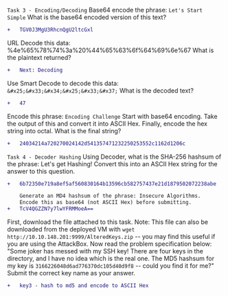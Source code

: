
```Task 3 - Encoding/Decoding```
	Base64 encode the phrase: ```Let's Start Simple```
	What is the base64 encoded version of this text?
```diff
+	TGV0J3MgU3RhcnQgU2ltcGxl
```

URL Decode this data: %4e%65%78%74%3a%20%44%65%63%6f%64%69%6e%67
What is the plaintext returned?
```diff
+	Next: Decoding
```
Use Smart Decode to decode this data: ```&#x25;&#x33;&#x34;&#x25;&#x33;&#x37;```
What is the decoded text?
```diff
+	47
```
Encode this phrase: ```Encoding Challenge```
Start with base64 encoding. Take the output of this and convert it into ASCII Hex. Finally, encode the hex string into octal.
What is the final string?
```diff
+	24034214a720270024142d541357471232250253552c1162d1206c
```
```Task 4 - Decoder Hashing```
	Using Decoder, what is the SHA-256 hashsum of the phrase: Let's get Hashing!
	Convert this into an ASCII Hex string for the answer to this question.
```diff
+	6b72350e719a8ef5af560830164b13596cb582757437e21d1879502072238abe

	Generate an MD4 hashsum of the phrase: Insecure Algorithms.
	Encode this as base64 (not ASCII Hex) before submitting.
+	TcV4QGZZN7y7lwYFRMMoeA==

```
First, download the file attached to this task.
Note: This file can also be downloaded from the deployed VM with  ```wget http://10.10.148.201:9999/AlteredKeys.zip``` -- you may find this useful if you are using the AttackBox.
Now read the problem specification below:
"Some joker has messed with my SSH key! There are four keys in the directory, and I have no idea which is the real one. The MD5 hashsum for my key is ```3166226048d6ad776370dc105d40d9f8``` -- could you find it for me?"
Submit the correct key name as your answer.
```diff
+	key3 - hash to md5 and encode to ASCII Hex
```